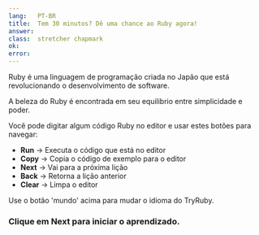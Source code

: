 ```yaml
---
lang:   PT-BR
title:  Tem 30 minutos? Dê uma chance ao Ruby agora!
answer:
class:  stretcher chapmark
ok:
error:  
---
```


Ruby é uma linguagem de programação criada no Japão que está revolucionando
o desenvolvimento de software.

A beleza do Ruby é encontrada em seu equilibrio entre simplicidade e poder.

Você pode digitar algum código Ruby no editor e usar estes botões para navegar:

- __Run__ &rarr; Executa o código que está no editor
- __Copy__ &rarr; Copia o código de exemplo para o editor
- __Next__ &rarr; Vai para a próxima lição
- __Back__ &rarr; Retorna a lição anterior
- __Clear__ &rarr; Limpa o editor

Use o botão 'mundo' <span aria-hidden="true" class="glyphicon glyphicon-globe"></span>
acima para mudar o idioma do TryRuby.

### Clique em __Next__ para iniciar o aprendizado.

